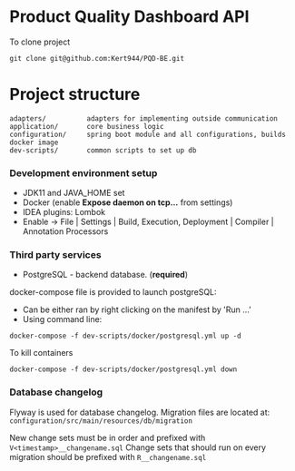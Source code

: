 # Product Quality Dashboard API

To clone project 

```
git clone git@github.com:Kert944/PQD-BE.git 
```


# Project structure
```
adapters/          adapters for implementing outside communication
application/       core business logic
configuration/     spring boot module and all configurations, builds docker image
dev-scripts/       common scripts to set up db 
```

### Development environment setup
* JDK11 and JAVA_HOME set
* Docker (enable **Expose daemon on tcp...** from settings)
* IDEA plugins: Lombok
* Enable -> File | Settings | Build, Execution, Deployment | Compiler | Annotation Processors

### Third party services
* PostgreSQL - backend database. (**required**)

docker-compose file is provided to launch postgreSQL: 
* Can be either ran by right clicking on the manifest by 'Run ...'
* Using command line:
```
docker-compose -f dev-scripts/docker/postgresql.yml up -d
```
To kill containers
```
docker-compose -f dev-scripts/docker/postgresql.yml down
```

### Database changelog
Flyway is used for database changelog. Migration files are located at:
`configuration/src/main/resources/db/migration`

New change sets must be in order and prefixed with ```V<timestamp>__changename.sql```
Change sets that should run on every migration should be prefixed with ```R__changename.sql```

